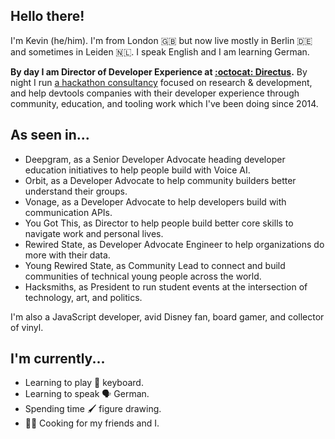 ## Hello there! 

I'm Kevin (he/him). I'm from London 🇬🇧 but now live mostly in Berlin 🇩🇪 and sometimes in Leiden 🇳🇱. I speak English and I am learning German. 

**By day I am Director of Developer Experience at [:octocat: Directus](https://github.com/directus/directus).** By night I run [a hackathon consultancy](https://hacklabs.events) focused on research & development, and help devtools companies with their developer experience through community, education, and tooling work which I've been doing since 2014. 

## As seen in...

- Deepgram, as a Senior Developer Advocate heading developer education initiatives to help people build with Voice AI.
- Orbit, as a Developer Advocate to help community builders better understand their groups.
- Vonage, as a Developer Advocate to help developers build with communication APIs.
- You Got This, as Director to help people build better core skills to navigate work and personal lives.
- Rewired State, as Developer Advocate Engineer to help organizations do more with their data.
- Young Rewired State, as Community Lead to connect and build communities of technical young people across the world.
- Hacksmiths, as President to run student events at the intersection of technology, art, and politics.

I'm also a JavaScript developer, avid Disney fan, board gamer, and collector of vinyl.

## I'm currently...

- Learning to play 🎹 keyboard.
- Learning to speak 🗣️ German.
- Spending time 🖌️ figure drawing.
- 🧑‍🍳 Cooking for my friends and I.
